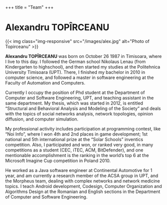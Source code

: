 +++
title = "Team"
+++
<div class="page-header">
    <h1>Alexandru TOPÎRCEANU</h1>
</div>
<div class="row text-justify">
    <div class="col-lg-2 col-md-2 col-sm-2 col-xs-12 ">
        {{< img class="img-responsive" src="/images/alex.jpg" alt="Photo of Topirceanu" >}}
    </div>
    <div class="col-lg-10 col-md-10 col-xs-12 col-sm-10">
        <p>
            <b>Alexandru TOPÎRCEANU</b> was born on October 26 1987 in Timisoara, where I live to this day. I
            followed the
            German school Nikolaus Lenau (from Kindergarten to highschool), and then started my studies at the
            Politehnica University Timisoara (UPT). There, I finished my bachelor in 2010 in computer science, and
            followed a master in software engineering at the Faculty of Automation and Computers.
        </p>
        <p>
            Currently I occupy the position of Phd student at the Department of Computer and Software Engineering,
            UPT,
            and teaching assistant in the same department. My thesis, which was started in 2012, is entitled
            “Structural
            and Behavioral Analysis and Modeling of the Society” and deals with the topics of social networks
            analysis,
            network topologies, opinion diffusion, and computer simulation.
        </p>
        <p>
            My professional activity includes participation at programming contest, like “Noi Info”, where I won 4th
            and
            2nd places in game development; 1st national and 5th international prize at the “Solar Schools”
            inventics
            competition. Also, I participated and won, or ranked very good, in many competitions as a student (CEC,
            iTEC, ACM, BitDefender), and one mentionable accomplishment is the ranking in the world’s top 6 at the
            Microsoft Imagine Cup competition in Poland 2010.
        </p>
        <p>
            He worked as a Java software engineer at Continental Automotive for 1 year, and am currently a research
            member of the ACSA group in UPT, and the Morpheus team, dealing with complex networks and network
            medicine
            topics. I teach Android development, Codesign, Computer Organization and Algorithms Design at the
            Romanian
            and English sections in the Department of Computer and Software Engineering.
        </p>
    </div>
</div>